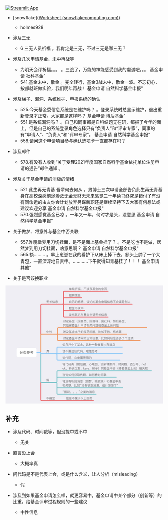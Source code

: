 [![Streamlit App](https://static.streamlit.io/badges/streamlit_badge_black_white.svg)](https://share.streamlit.io/ruan1998/label_program/main/main.py)

- [snowflake]([Worksheet (snowflakecomputing.com)](https://zr93224.ca-central-1.aws.snowflakecomputing.com/console#/internal/worksheet))

  - holmes928

  

- 涉及三无
  - 6 三无人员祈福 。我肯定是三无，不过三无是哪三无？
- 涉及几次申请基金、未中再战等
  - 为明天会评祈福。。。 。三战了，万能的神能感受到我的虔诚吧。。。 基金申请 社科基金"
  - 541.基金未中，散金 。完全转行，基金3战未中，散金一波。不忘初心，按部就班做实验，我们明年再战！ 基金申请 自然科学基金申报"
- 涉及梯子、漏洞、系统维护、申报系统的确认
  - 525.今天基金委信息系统是在维护吗？ 。登录系统时总显示维护，退出重新登录才正常。大家都是这样吗？ 基金申请 博后基金"
  - 551.是系统漏洞吗？ 。自己和同事都是自科结题无在研，都报了今年的面上，但是自己的系统登录角色选择只有“负责人”和“评审专家”，同事的有“申请人”、“负责人”和“评审专家”。 基金申请 自然科学基金申报"
  - 558.请问这个申请项目参与确认选项卡一直都存在吗？
- 涉及邮件
  - 578.有没有人收到“关于受理2021年度国家自然科学基金依托单位注册申请的通告”邮件通知 。

- 涉及关于基金申请的消极的情绪
  - 521.此生再无青基 吾辈何去何从 。男博士三次申请全部告负此生再无青基身在高校深感前途渺茫无金无财无未来感觉三十年读书终究是错付了有没有同命运的虫友你会计划放弃另谋新职还是继续坚持下去大家有何想法或建议欢迎分享 基金申请 自然科学基金申报"
  - 570.强烈感觉基金已凉 。一年又一年，何时才是头，没意思 基金申请 自然科学基金申报"
- 关于做梦、将意外与基金中否关联
  - 557.昨晚做梦用刀切挂面，是不是面上基金挂了？ 。不是吃也不是做，居然梦到用刀切挂面，啥意思啊？ 基金申请 自然科学基金申报"
  - 565.额……… 。早上崽崽在我的看护下从床上掉下去，额头上肿了一个大青包，一直深深地自责中。…………下午就得知青基挂了！！！ 基金申请 其他"

- 关于是否该换职业

![rules](./pictures/rules.jpg)



## 补充

- 涉及代码、时间戳等，但没提中或不中
  - 无关
- 直言没上会
  - 大概率真
- 问代码是不是代表上会，或是什么含义，让人分析（misleading）
  - 假

- 涉及到如果基金申请怎么样，就更容易中，基金申请中某个部分（创新等）的比重，给基金评审过程规则的一些建议
  - 中性信息
